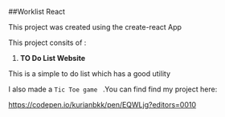 ##Worklist React

This project was created using the create-react App

This project consits of :

1. **TO Do List Website**

This is a simple to do list which has a good utility

I also made a `Tic Toe game ` .You can find find my project here:

https://codepen.io/kurianbkk/pen/EQWLjg?editors=0010

